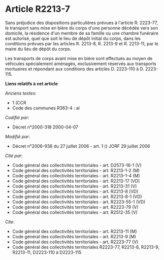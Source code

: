 # Article R2213-7

Sans préjudice des dispositions particulières prévues à l'article R. 2223-77, le transport sans mise en bière du corps d'une
personne décédée vers son domicile, la résidence d'un membre de sa famille ou une chambre funéraire est autorisé, quel que
soit le lieu de dépôt initial du corps, dans les conditions prévues par les articles R. 2213-8, R. 2213-9 et R. 2213-11, par
le maire du lieu de dépôt du corps.

Les transports de corps avant mise en bière sont effectués au moyen de véhicules spécialement aménagés, exclusivement
réservés aux transports mortuaires et répondant aux conditions des articles D. 2223-110 à D. 2223-115.

**Liens relatifs à cet article**

_Anciens textes_:

  - 1 (CCR
  - Code des communes R363-4 : al

_Codifié par_:

  - Décret n°2000-318 2000-04-07

_Modifié par_:

  - Décret n°2006-938 du 27 juillet 2006 - art. 1 () JORF 29 juillet 2006

_Cité par_:

  - Code général des collectivités territoriales - art. D2573-16-1 (V)
  - Code général des collectivités territoriales - art. R2213-1-2 (M)
  - Code général des collectivités territoriales - art. R2213-1-4 (M)
  - Code général des collectivités territoriales - art. R2213-17 (VD)
  - Code général des collectivités territoriales - art. R2213-31 (V)
  - Code général des collectivités territoriales - art. R2213-8 (VD)
  - Code général des collectivités territoriales - art. R2213-8-1 (VD)
  - Code général des collectivités territoriales - art. R2223-55-1 (VD)
  - Code général des collectivités territoriales - art. R2223-79 (V)
  - Code général des collectivités territoriales - art. R2512-35 (V)

_Cite_:

  - Code général des collectivités territoriales - art. R2213-11 (M)
  - Code général des collectivités territoriales - art. R2213-9 (M)
  - Code général des collectivités territoriales - art. R2223-77 (V)
  - Code général des collectivités territoriales R2223-77, R2213-8, R2213-9, R2213-11, D2223-110 à D2223-115
